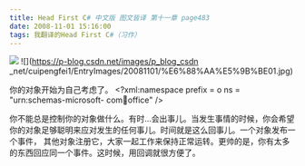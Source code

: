 ```yaml
---
title: Head First C# 中文版 图文皆译 第十一章 page483
date: 2008-11-01 15:16:00
tags: 我翻译的Head First C#（习作）
---
```

![](https://p-blog.csdn.net/images/p_blog_csdn_net/cuipengfei1/EntryImages/20081101/%E6%88%AA%E5%9B%BE00.jpg) ![](https://p-blog.csdn.net/images/p_blog_csdn
_net/cuipengfei1/EntryImages/20081101/%E6%88%AA%E5%9B%BE01.jpg)

你的对象开始为自己考虑了。  <?xml:namespace prefix = o ns = "urn:schemas-microsoft-
com:office:office" />

你不能总是控制你的对象做什么。有时...会出事儿。当发生事情的时候，你会希望你的对象足够聪明来应对发生的任何事儿。时间就是这么回事儿。一个对象发布一个事件，
其他对象注册它，大家一起工作来保持正常运转。更帅的是，你有太多的东西回应同一个事件。这时候，用回调就很方便了。



